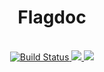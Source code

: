 <h1 align="center">Flagdoc</h1>

<br/>

<div align="center">
  <a href='https://semaphoreci.com/nicolaslechenic/flagdoc'>
    <img src='https://circleci.com/gh/nicolaslechenic/flagdoc/tree/master.svg?style=svg' alt='Build Status'>
  </a>

  <a href="https://codeclimate.com/github/nicolaslechenic/flagdoc/maintainability">
    <img src="https://api.codeclimate.com/v1/badges/f7ce259947e2019f1e9f/maintainability" />
  </a>

  <a href="http://inch-ci.org/github/nicolaslechenic/flagdoc">
    <img src="http://inch-ci.org/github/nicolaslechenic/flagdoc.svg?branch=master" />
  </a>
</div>
